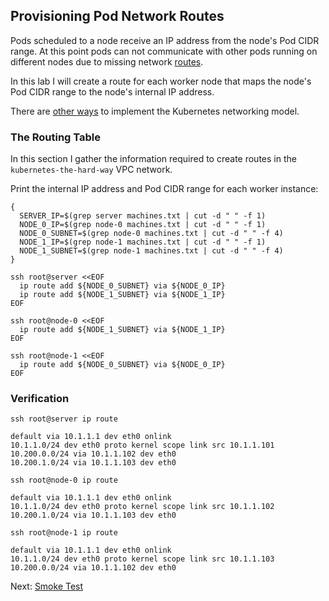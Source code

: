 ## Provisioning Pod Network Routes

Pods scheduled to a node receive an IP address from the node's Pod CIDR range. At this point pods can not communicate with other pods running on different nodes due to missing network [routes](https://cloud.google.com/compute/docs/vpc/routes).

In this lab I will create a route for each worker node that maps the node's Pod CIDR range to the node's internal IP address.

There are [other ways](https://kubernetes.io/docs/concepts/cluster-administration/networking/#how-to-achieve-this) to implement the Kubernetes networking model.

### The Routing Table

In this section I gather the information required to create routes in the `kubernetes-the-hard-way` VPC network.

Print the internal IP address and Pod CIDR range for each worker instance:

```
{
  SERVER_IP=$(grep server machines.txt | cut -d " " -f 1)
  NODE_0_IP=$(grep node-0 machines.txt | cut -d " " -f 1)
  NODE_0_SUBNET=$(grep node-0 machines.txt | cut -d " " -f 4)
  NODE_1_IP=$(grep node-1 machines.txt | cut -d " " -f 1)
  NODE_1_SUBNET=$(grep node-1 machines.txt | cut -d " " -f 4)
}
```

```
ssh root@server <<EOF
  ip route add ${NODE_0_SUBNET} via ${NODE_0_IP}
  ip route add ${NODE_1_SUBNET} via ${NODE_1_IP}
EOF
```

```
ssh root@node-0 <<EOF
  ip route add ${NODE_1_SUBNET} via ${NODE_1_IP}
EOF
```

```
ssh root@node-1 <<EOF
  ip route add ${NODE_0_SUBNET} via ${NODE_0_IP}
EOF
```

### Verification

```
ssh root@server ip route
```

```
default via 10.1.1.1 dev eth0 onlink
10.1.1.0/24 dev eth0 proto kernel scope link src 10.1.1.101
10.200.0.0/24 via 10.1.1.102 dev eth0
10.200.1.0/24 via 10.1.1.103 dev eth0
```

```
ssh root@node-0 ip route
```

```
default via 10.1.1.1 dev eth0 onlink
10.1.1.0/24 dev eth0 proto kernel scope link src 10.1.1.102
10.200.1.0/24 via 10.1.1.103 dev eth0
```

```
ssh root@node-1 ip route
```

```
default via 10.1.1.1 dev eth0 onlink
10.1.1.0/24 dev eth0 proto kernel scope link src 10.1.1.103
10.200.0.0/24 via 10.1.1.102 dev eth0
```



Next: [Smoke Test](https://github.com/AlvaroNieto/kubernetes-deploy/blob/main/docs/12-smoke-test.md)